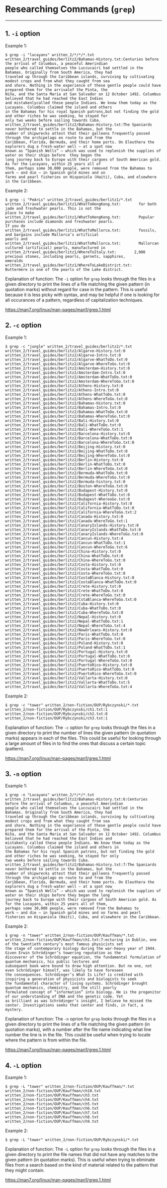# Researching Commands (```grep```)

---

## 1. ```-i``` option

Example 1:

    $ grep -i "lucayans" written_2/*/*/*.txt
    written_2/travel_guides/berlitz2/Bahamas-History.txt:Centuries before the arrival of Columbus, a peaceful Amerindian 
    people who called themselves the Luccucairi had settled in the Bahamas. Originally from South America, they had 
    traveled up through the Caribbean islands, surviving by cultivating modest crops and from what they caught from sea 
    and shore. Nothing in the experience of these gentle people could have prepared them for the arrivalof the Pinta, the 
    Niña, and the Santa Maria at San Salvador on 12 October 1492. Columbus believed that he had reached the East Indies 
    and mistakenlycalled these people Indians. We know them today as the Lucayans. Columbus claimed the island and others 
    in the Bahamas for his royal Spanish patrons,but not finding the gold and other riches he was seeking, he stayed for 
    only two weeks before sailing towards Cuba.
    written_2/travel_guides/berlitz2/Bahamas-History.txt:The Spaniards never bothered to settle in the Bahamas, but the 
    number of shipwrecks attest that their galleons frequently passed through the archipelago en route to and from the 
    Caribbean, Florida, Bermuda, and their home ports. On Eleuthera the explorers dug a fresh-water well — at a spot now 
    known as “Spanish Wells” — which was used to replenish the supplies of water on their ships before  they began the 
    long journey back to Europe with their cargoes of South American gold. As for the Lucayans, within 25 years all of 
    them, perhaps some 30,000 people, were removed from the Bahamas to work — and die — in Spanish gold mines and on 
    farms and pearl fisheries on Hispaniola (Haiti), Cuba, and elsewhere in the Caribbean.

Example 2:

    $ grep -i "PeArLs" written_2/travel_guides/berlitz1/*.txt
    written_2/travel_guides/berlitz1/WhatToHongKong.txt:        for both jade and freshwater pearls. This is not the 
    place to make
    written_2/travel_guides/berlitz1/WhatToHongKong.txt:        Popular purchases include diamonds and freshwater pearls.
    If you do
    written_2/travel_guides/berlitz1/WhatToMallorca.txt:        fossils, and bargains include Mallorca’s artificial 
    pearls and
    written_2/travel_guides/berlitz1/WhatToMallorca.txt:        Mallorcan cultured (artificial) pearls, manufactured in
    written_2/travel_guides/berlitz1/WhereToItaly.txt:        2,000 precious stones, including pearls, garnets, sapphires, 
    emeralds
    written_2/travel_guides/berlitz1/WhereToLakeDistrict.txt:        Buttermere is one of the pearls of the Lake district.

Explanation of function: The ```-i``` option for ```grep``` looks through the files in a given directory to print the lines of a file matching the given pattern (in quotation marks) without regard for case in the pattern. This is useful because it is less picky with syntax, and may be helpful if one is looking for all occurances of a pattern, regardless of capitalization techniques. 

https://man7.org/linux/man-pages/man1/grep.1.html

## 2. ```-c``` option

Example 1:

    $ grep -c "jungle" written_2/travel_guides/berlitz2/*.txt
    written_2/travel_guides/berlitz2/Algarve-History.txt:0
    written_2/travel_guides/berlitz2/Algarve-Intro.txt:0
    written_2/travel_guides/berlitz2/Algarve-WhatToDo.txt:0
    written_2/travel_guides/berlitz2/Algarve-WhereToGo.txt:0
    written_2/travel_guides/berlitz2/Amsterdam-History.txt:0
    written_2/travel_guides/berlitz2/Amsterdam-Intro.txt:0
    written_2/travel_guides/berlitz2/Amsterdam-WhatToDo.txt:0
    written_2/travel_guides/berlitz2/Amsterdam-WhereToGo.txt:0
    written_2/travel_guides/berlitz2/Athens-History.txt:0
    written_2/travel_guides/berlitz2/Athens-Intro.txt:0
    written_2/travel_guides/berlitz2/Athens-WhatToDo.txt:0
    written_2/travel_guides/berlitz2/Athens-WhereToGo.txt:0
    written_2/travel_guides/berlitz2/Bahamas-History.txt:0
    written_2/travel_guides/berlitz2/Bahamas-Intro.txt:0
    written_2/travel_guides/berlitz2/Bahamas-WhatToDo.txt:0
    written_2/travel_guides/berlitz2/Bahamas-WhereToGo.txt:0
    written_2/travel_guides/berlitz2/Bali-History.txt:0
    written_2/travel_guides/berlitz2/Bali-WhatToDo.txt:0
    written_2/travel_guides/berlitz2/Bali-WhereToGo.txt:1
    written_2/travel_guides/berlitz2/Barcelona-History.txt:0
    written_2/travel_guides/berlitz2/Barcelona-WhatToDo.txt:0
    written_2/travel_guides/berlitz2/Barcelona-WhereToGo.txt:0
    written_2/travel_guides/berlitz2/Beijing-History.txt:0
    written_2/travel_guides/berlitz2/Beijing-WhatToDo.txt:0
    written_2/travel_guides/berlitz2/Beijing-WhereToGo.txt:0
    written_2/travel_guides/berlitz2/Berlin-History.txt:0
    written_2/travel_guides/berlitz2/Berlin-WhatToDo.txt:0
    written_2/travel_guides/berlitz2/Berlin-WhereToGo.txt:0
    written_2/travel_guides/berlitz2/Bermuda-WhatToDo.txt:0
    written_2/travel_guides/berlitz2/Bermuda-WhereToGo.txt:0
    written_2/travel_guides/berlitz2/Bermuda-history.txt:0
    written_2/travel_guides/berlitz2/Boston-WhereToGo.txt:0
    written_2/travel_guides/berlitz2/Budapest-History.txt:0
    written_2/travel_guides/berlitz2/Budapest-WhatToDo.txt:0
    written_2/travel_guides/berlitz2/Budapest-WhereoGo.txt:0
    written_2/travel_guides/berlitz2/California-History.txt:0
    written_2/travel_guides/berlitz2/California-WhatToDo.txt:0
    written_2/travel_guides/berlitz2/California-WhereToGo.txt:2
    written_2/travel_guides/berlitz2/Canada-History.txt:0
    written_2/travel_guides/berlitz2/Canada-WhereToGo.txt:1
    written_2/travel_guides/berlitz2/CanaryIslands-History.txt:0
    written_2/travel_guides/berlitz2/CanaryIslands-WhatToDo.txt:0
    written_2/travel_guides/berlitz2/CanaryIslands-WhereToGo.txt:0
    written_2/travel_guides/berlitz2/Cancun-History.txt:4
    written_2/travel_guides/berlitz2/Cancun-WhatToDo.txt:1
    written_2/travel_guides/berlitz2/Cancun-WhereToGo.txt:6
    written_2/travel_guides/berlitz2/China-History.txt:0
    written_2/travel_guides/berlitz2/China-WhatToDo.txt:0
    written_2/travel_guides/berlitz2/China-WhereToGo.txt:0
    written_2/travel_guides/berlitz2/Costa-History.txt:0
    written_2/travel_guides/berlitz2/Costa-WhatToDo.txt:0
    written_2/travel_guides/berlitz2/Costa-WhereToGo.txt:0
    written_2/travel_guides/berlitz2/CostaBlanca-History.txt:0
    written_2/travel_guides/berlitz2/CostaBlanca-WhatToDo.txt:0
    written_2/travel_guides/berlitz2/Crete-History.txt:0
    written_2/travel_guides/berlitz2/Crete-WhatToDo.txt:0
    written_2/travel_guides/berlitz2/Crete-WhereToGo.txt:0
    written_2/travel_guides/berlitz2/CstaBlanca-WhereToGo.txt:0
    written_2/travel_guides/berlitz2/Cuba-History.txt:0
    written_2/travel_guides/berlitz2/Cuba-WhatToDo.txt:0
    written_2/travel_guides/berlitz2/Cuba-WhereToGo.txt:0
    written_2/travel_guides/berlitz2/Nepal-History.txt:0
    written_2/travel_guides/berlitz2/Nepal-WhatToDo.txt:1
    written_2/travel_guides/berlitz2/Nepal-WhereToGo.txt:4
    written_2/travel_guides/berlitz2/NewOrleans-History.txt:0
    written_2/travel_guides/berlitz2/Paris-WhatToDo.txt:0
    written_2/travel_guides/berlitz2/Paris-WhereToGo.txt:0
    written_2/travel_guides/berlitz2/Poland-History.txt:0
    written_2/travel_guides/berlitz2/Poland-WhatToDo.txt:1
    written_2/travel_guides/berlitz2/Portugal-History.txt:0
    written_2/travel_guides/berlitz2/Portugal-WhatToDo.txt:0
    written_2/travel_guides/berlitz2/Portugal-WhereToGo.txt:0
    written_2/travel_guides/berlitz2/PuertoRico-History.txt:0
    written_2/travel_guides/berlitz2/PuertoRico-WhatToDo.txt:0
    written_2/travel_guides/berlitz2/PuertoRico-WhereToGo.txt:0
    written_2/travel_guides/berlitz2/Vallarta-History.txt:0
    written_2/travel_guides/berlitz2/Vallarta-WhatToDo.txt:5
    written_2/travel_guides/berlitz2/Vallarta-WhereToGo.txt:4

Example 2:

    $ grep -c "tower" written_2/non-fiction/OUP/Rybczynski/*.txt
    written_2/non-fiction/OUP/Rybczynski/ch1.txt:1
    written_2/non-fiction/OUP/Rybczynski/ch2.txt:8
    written_2/non-fiction/OUP/Rybczynski/ch3.txt:1

Explanation of function: The ```-c``` option for ```grep``` looks through the files in a given directory to print the number of lines the given pattern (in quotation marks) appears in each of the files. This could be useful for looking through a large amount of files in to find the ones that discuss a certain topic (pattern). 

https://man7.org/linux/man-pages/man1/grep.1.html

## 3. ```-n``` option

Example 1:

    $ grep -n "Lucayans" written_2/*/*/*.txt
    written_2/travel_guides/berlitz2/Bahamas-History.txt:6:Centuries before the arrival of Columbus, a peaceful Amerindian 
    people who called themselves the Luccucairi had settled in the Bahamas. Originally from South America, they had 
    traveled up through the Caribbean islands, surviving by cultivating modest crops and from what they caught from sea 
    and shore. Nothing in the experience of these gentle people could have prepared them for the arrival of the Pinta, the 
    Niña, and the Santa Maria at San Salvador on 12 October 1492. Columbus believed that he had reached the East Indies and 
    mistakenly called these people Indians. We know them today as the Lucayans. Columbus claimed the island and others in 
    the Bahamas for his royal Spanish patrons, but not finding the gold and other riches he was seeking, he stayed for only 
    two weeks before sailing towards Cuba.
    written_2/travel_guides/berlitz2/Bahamas-History.txt:7:The Spaniards never bothered to settle in the Bahamas, but the 
    number of shipwrecks attest that their galleons frequently passed through the archipelago en route to and from the 
    Caribbean, Florida, Bermuda, and their home ports. On Eleuthera the explorers dug a fresh-water well — at a spot now 
    known as “Spanish Wells” — which was used to replenish the supplies of water on their ships before they began the long 
    journey back to Europe with their cargoes of South American gold. As for the Lucayans, within 25 years all of them, 
    perhaps some 30,000 people, were removed from the Bahamas to work — and die — in Spanish gold mines and on farms and pearl 
    fisheries on Hispaniola (Haiti), Cuba, and elsewhere in the Caribbean.

Example 2:

    $ grep -n "tower" written_2/non-fiction/OUP/Kauffman/*.txt
    written_2/non-fiction/OUP/Kauffman/ch1.txt:7:ecturing in Dublin, one of the twentieth century’s most famous physicists set
    the stage of contemporary biology during the war-heavy year of 1944. Given Erwin Schrödinger’s towering reputation as the 
    discoverer of the Schrödinger equation, the fundamental formulation of quantum mechanics, his public lectures and 
    subsequent book were bound to draw high attention. But no one, not even Schrödinger himself, was likely to have foreseen 
    the consequences. Schrödinger’s What Is Life? is credited with inspiring a generation of physicists and biologists to seek 
    the fundamental character of living systems. Schrödinger brought quantum mechanics, chemistry, and the still poorly 
    formulated concept of “information” into biology. He is the progenitor of our understanding of DNA and the genetic code. Yet 
    as brilliant as was Schrödinger’s insight, I believe he missed the center. Investigations seeks that center and finds, in fact, a mystery.


Explanation of function: The ```-n``` oprion for ```grep``` looks through the files in a given directory to print the lines of a file matching the given pattern (in quotation marks), with a number after the file name indicating what line number the line is in the file. This could be useful when trying to locate where the pattern is from within the file.

https://man7.org/linux/man-pages/man1/grep.1.html

## 4. ```-L``` option

Example 1:

    $ grep -L "tower" written_2/non-fiction/OUP/Kauffman/*.txt
    written_2/non-fiction/OUP/Kauffman/ch10.txt
    written_2/non-fiction/OUP/Kauffman/ch3.txt
    written_2/non-fiction/OUP/Kauffman/ch4.txt
    written_2/non-fiction/OUP/Kauffman/ch5.txt
    written_2/non-fiction/OUP/Kauffman/ch6.txt
    written_2/non-fiction/OUP/Kauffman/ch7.txt
    written_2/non-fiction/OUP/Kauffman/ch8.txt
    written_2/non-fiction/OUP/Kauffman/ch9.txt


Example 2:

    $ grep -L "tower" written_2/non-fiction/OUP/Rybczynski/*.txt

Explanation of function: The ```-L``` option for ```grep``` looks through the files in a given directory to print the file names that did not have any matches to the given pattern (in quotation marks). This is useful when trying to eliminate files from a search based on the kind of material related to the pattern that they might contain.

https://man7.org/linux/man-pages/man1/grep.1.html

